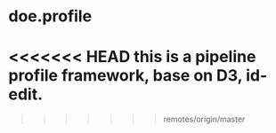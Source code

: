doe.profile
===========
<<<<<<< HEAD
this is a pipeline profile framework, base on D3, id-edit.
=======
>>>>>>> remotes/origin/master
